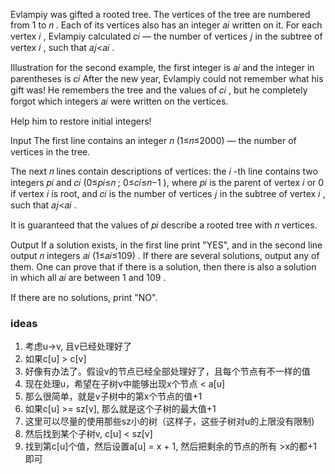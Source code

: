 Evlampiy was gifted a rooted tree. The vertices of the tree are numbered from 1
 to 𝑛
. Each of its vertices also has an integer 𝑎𝑖
 written on it. For each vertex 𝑖
, Evlampiy calculated 𝑐𝑖
 — the number of vertices 𝑗
 in the subtree of vertex 𝑖
, such that 𝑎𝑗<𝑎𝑖
.

Illustration for the second example, the first integer is 𝑎𝑖
 and the integer in parentheses is 𝑐𝑖
After the new year, Evlampiy could not remember what his gift was! He remembers the tree and the values of 𝑐𝑖
, but he completely forgot which integers 𝑎𝑖
 were written on the vertices.

Help him to restore initial integers!

Input
The first line contains an integer 𝑛
 (1≤𝑛≤2000)
 — the number of vertices in the tree.

The next 𝑛
 lines contain descriptions of vertices: the 𝑖
-th line contains two integers 𝑝𝑖
 and 𝑐𝑖
 (0≤𝑝𝑖≤𝑛
; 0≤𝑐𝑖≤𝑛−1
), where 𝑝𝑖
 is the parent of vertex 𝑖
 or 0
 if vertex 𝑖
 is root, and 𝑐𝑖
 is the number of vertices 𝑗
 in the subtree of vertex 𝑖
, such that 𝑎𝑗<𝑎𝑖
.

It is guaranteed that the values of 𝑝𝑖
 describe a rooted tree with 𝑛
 vertices.

Output
If a solution exists, in the first line print "YES", and in the second line output 𝑛
 integers 𝑎𝑖
 (1≤𝑎𝑖≤109)
. If there are several solutions, output any of them. One can prove that if there is a solution, then there is also a solution in which all 𝑎𝑖
 are between 1
 and 109
.

If there are no solutions, print "NO".



### ideas
1. 考虑u->v, 且v已经处理好了
2. 如果c[u] > c[v]
3. 好像有办法了。假设v的节点已经全部处理好了，且每个节点有不一样的值
4. 现在处理u，希望在子树v中能够出现x个节点 < a[u]
5. 那么很简单，就是v子树中的第x个节点的值+1
6. 如果c[u] >= sz[v], 那么就是这个子树的最大值+1
7. 这里可以尽量的使用那些sz小的树（这样子，这些子树对u的上限没有限制)
8. 然后找到某个子树v, c[u] < sz[v]
9. 找到第c[u]个值，然后设置a[u] = x + 1, 然后把剩余的节点的所有 >x的都+1即可